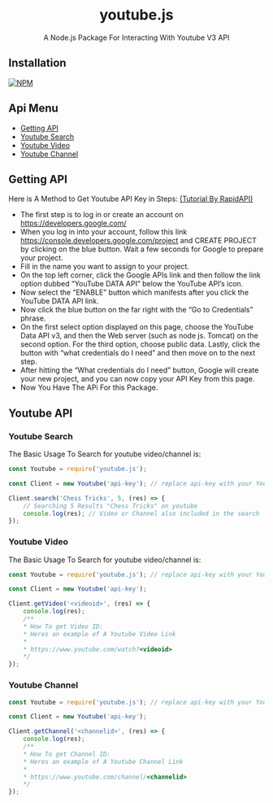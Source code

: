 <h1 align="center">youtube.js</h1>
<p align="center">A Node.js Package For Interacting With Youtube V3 API</p>

## Installation
[![NPM](https://nodei.co/npm/youtube.js.png)](https://nodei.co/npm/youtube.js/)
## Api Menu
* [Getting API](#getting-api)
* [Youtube Search](#youtube-search)
* [Youtube Video](#youtube-video)
* [Youtube Channel](#youtube-channel)
## Getting API
Here is A Method to Get Youtube API Key in Steps: [(Tutorial By RapidAPI)](https://rapidapi.com/blog/how-to-get-youtube-api-key/)
- The first step is to log in or create an account on https://developers.google.com/
- When you log in into your account, follow this link https://console.developers.google.com/project and CREATE PROJECT by clicking on the blue button. Wait a few seconds for Google to prepare your project.
- Fill in the name you want to assign to your project.
- On the top left corner, click the Google APIs link and then follow the link option dubbed “YouTube DATA API” below the YouTube API’s icon.
- Now select the “ENABLE” button which manifests after you click the YouTube DATA API link.
- Now click the blue button on the far right with the “Go to Credentials” phrase.
- On the first select option displayed on this page, choose the YouTube Data API v3, and then the Web server (such as node js. Tomcat) on the second option. For the third option, choose public data. Lastly, click the button with “what credentials do I need” and then move on to the next step.
- After hitting the “What credentials do I need” button, Google will create your new project, and you can now copy your API Key from this page.
- Now You Have The APi For this Package.
## Youtube API
### Youtube Search
The Basic Usage To Search for youtube video/channel is:
```js
const Youtube = require('youtube.js');

const Client = new Youtube('api-key'); // replace api-key with your Youtube API

Client.search('Chess Tricks', 5, (res) => {
    // Searching 5 Results "Chess Tricks" on youtube
    console.log(res); // Video or Channel also included in the search
});
```
### Youtube Video
The Basic Usage To Search for youtube video/channel is:
```js
const Youtube = require('youtube.js'); // replace api-key with your Youtube API

const Client = new Youtube('api-key');

Client.getVideo('<videoid>', (res) => {
    console.log(res); 
    /**
    * How To get Video ID:
    * Heres an example of A Youtube Video Link
    * 
    * https://www.youtube.com/watch?<videoid>
    */
});
```
### Youtube Channel
```js
const Youtube = require('youtube.js'); // replace api-key with your Youtube API

const Client = new Youtube('api-key');

Client.getChannel('<channelid>', (res) => {
    console.log(res); 
    /**
    * How To get Channel ID:
    * Heres an example of A Youtube Channel Link
    * 
    * https://www.youtube.com/channel/<channelid>
    */
});
```

